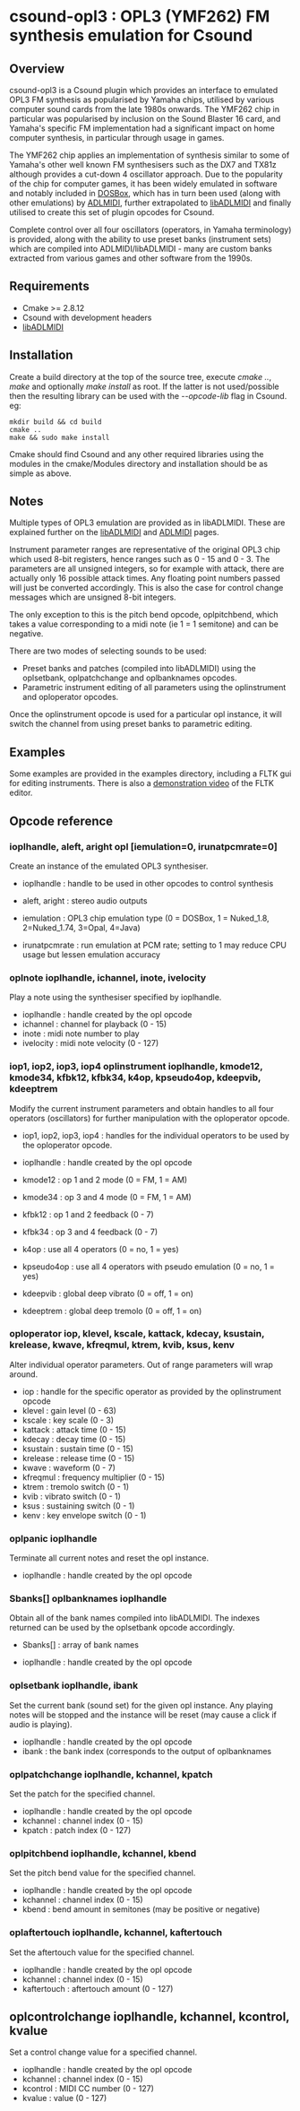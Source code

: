 # csound-opl3 : OPL3 (YMF262) FM synthesis emulation for Csound

## Overview
csound-opl3 is a Csound plugin which provides an interface to emulated OPL3 FM synthesis as popularised by Yamaha chips, utilised by various
computer sound cards from the late 1980s onwards. The YMF262 chip in particular was popularised by inclusion on the Sound Blaster 16 card, and 
Yamaha's specific FM implementation had a significant impact on home computer synthesis, in particular through usage in games.

The YMF262 chip applies an implementation of synthesis similar to some of Yamaha's other well known FM synthesisers such as the DX7 and TX81z although
provides a cut-down 4 oscillator approach.
Due to the popularity of the chip for computer games, it has been widely emulated in software and notably included in [DOSBox](https://www.dosbox.com/), 
which has in turn been used (along with other emulations) by [ADLMIDI](https://bisqwit.iki.fi/source/adlmidi.html), further extrapolated to 
[libADLMIDI](https://github.com/Wohlstand/libADLMIDI) and finally utilised to create this set of plugin opcodes for Csound.

Complete control over all four oscillators (operators, in Yamaha terminology) is provided, along with the ability to use preset banks (instrument sets)
which are compiled into ADLMIDI/libADLMIDI - many are custom banks extracted from various games and other software from the 1990s.


## Requirements
* Cmake >= 2.8.12
* Csound with development headers
* [libADLMIDI](https://github.com/Wohlstand/libADLMIDI)



## Installation
Create a build directory at the top of the source tree, execute *cmake ..*, *make* and optionally *make install* as root. If the latter is not used/possible then the resulting library can be used with the *--opcode-lib* flag in Csound.
eg:

	mkdir build && cd build
	cmake ..
	make && sudo make install

Cmake should find Csound and any other required libraries using the modules in the cmake/Modules directory and installation should be as simple as above.


## Notes
Multiple types of OPL3 emulation are provided as in libADLMIDI. These are explained further on the [libADLMIDI](https://github.com/Wohlstand/libADLMIDI)
and [ADLMIDI](https://bisqwit.iki.fi/source/adlmidi.html) pages.


Instrument parameter ranges are representative of the original OPL3 chip which used 8-bit registers, hence ranges such as 0 - 15 and 0 - 3. 
The parameters are all unsigned integers, so for example with attack, there are actually only 16 possible attack times. Any floating point numbers passed will just
be converted accordingly. This is also the case for control change messages which are unsigned 8-bit integers.

The only exception to this is the pitch bend opcode, oplpitchbend, which takes a value corresponding to a midi note (ie 1 = 1 semitone) and can be negative.


There are two modes of selecting sounds to be used:

* Preset banks and patches (compiled into libADLMIDI) using the oplsetbank, oplpatchchange and oplbanknames opcodes.
* Parametric instrument editing of all parameters using the oplinstrument and oploperator opcodes.

Once the oplinstrument opcode is used for a particular opl instance, it will switch the channel from using preset banks to parametric editing.


## Examples
Some examples are provided in the examples directory, including a FLTK gui for editing instruments. 
There is also a [demonstration video](http://plugins.csound.1bpm.net/files/vid/opl-demo1.mp4) of the FLTK editor.


## Opcode reference

### ioplhandle, aleft, aright opl [iemulation=0, irunatpcmrate=0]
Create an instance of the emulated OPL3 synthesiser.

* ioplhandle : handle to be used in other opcodes to control synthesis
* aleft, aright : stereo audio outputs

* iemulation : OPL3 chip emulation type (0 = DOSBox, 1 = Nuked_1.8, 2=Nuked_1.74, 3=Opal, 4=Java)
* irunatpcmrate : run emulation at PCM rate; setting to 1 may reduce CPU usage but lessen emulation accuracy


### oplnote ioplhandle, ichannel, inote, ivelocity
Play a note using the synthesiser specified by ioplhandle.

* ioplhandle : handle created by the opl opcode
* ichannel : channel for playback (0 - 15)
* inote : midi note number to play
* ivelocity : midi note velocity (0 - 127)


### iop1, iop2, iop3, iop4 oplinstrument ioplhandle, kmode12, kmode34, kfbk12, kfbk34, k4op, kpseudo4op, kdeepvib, kdeeptrem
Modify the current instrument parameters and obtain handles to all four operators (oscillators) for further manipulation with the oploperator opcode.

* iop1, iop2, iop3, iop4 : handles for the individual operators to be used by the oploperator opcode.

* ioplhandle : handle created by the opl opcode
* kmode12 : op 1 and 2 mode (0 = FM, 1 = AM)
* kmode34 : op 3 and 4 mode (0 = FM, 1 = AM)
* kfbk12 : op 1 and 2 feedback (0 - 7)
* kfbk34 : op 3 and 4 feedback (0 - 7)
* k4op : use all 4 operators (0 = no, 1 = yes)
* kpseudo4op : use all 4 operators with pseudo emulation (0 = no, 1 = yes)
* kdeepvib : global deep vibrato (0 = off, 1 = on)
* kdeeptrem : global deep tremolo (0 = off, 1 = on)


### oploperator iop, klevel, kscale, kattack, kdecay, ksustain, krelease, kwave, kfreqmul, ktrem, kvib, ksus, kenv
Alter individual operator parameters. Out of range parameters will wrap around.

* iop : handle for the specific operator as provided by the oplinstrument opcode
* klevel : gain level (0 - 63)
* kscale : key scale (0 - 3)
* kattack : attack time (0 - 15)
* kdecay : decay time (0 - 15)
* ksustain : sustain time (0 - 15)
* krelease : release time (0 - 15)
* kwave : waveform (0 - 7)
* kfreqmul : frequency multiplier (0 - 15)
* ktrem : tremolo switch (0 - 1)
* kvib : vibrato switch (0 - 1)
* ksus : sustaining switch (0 - 1)
* kenv : key envelope switch (0 - 1)



### oplpanic ioplhandle
Terminate all current notes and reset the opl instance.

* ioplhandle : handle created by the opl opcode


### Sbanks[] oplbanknames ioplhandle
Obtain all of the bank names compiled into libADLMIDI. The indexes returned can be
used by the oplsetbank opcode accordingly.

* Sbanks[] : array of bank names

* ioplhandle : handle created by the opl opcode


### oplsetbank ioplhandle, ibank
Set the current bank (sound set) for the given opl instance. Any playing notes will be 
stopped and the instance will be reset (may cause a click if audio is playing).

* ioplhandle : handle created by the opl opcode
* ibank : the bank index (corresponds to the output of oplbanknames


### oplpatchchange ioplhandle, kchannel, kpatch
Set the patch for the specified channel.

* ioplhandle : handle created by the opl opcode
* kchannel : channel index (0 - 15)
* kpatch : patch index (0 - 127)


### oplpitchbend ioplhandle, kchannel, kbend
Set the pitch bend value for the specified channel.

* ioplhandle : handle created by the opl opcode
* kchannel : channel index (0 - 15)
* kbend : bend amount in semitones (may be positive or negative)


### oplaftertouch ioplhandle, kchannel, kaftertouch
Set the aftertouch value for the specified channel.

* ioplhandle : handle created by the opl opcode
* kchannel : channel index (0 - 15)
* kaftertouch : aftertouch amount (0 - 127)


## oplcontrolchange ioplhandle, kchannel, kcontrol, kvalue
Set a control change value for a specified channel.

* ioplhandle : handle created by the opl opcode
* kchannel : channel index (0 - 15)
* kcontrol : MIDI CC number (0 - 127)
* kvalue : value (0 - 127)
